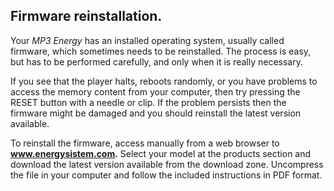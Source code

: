 ## Firmware reinstallation.

Your *MP3 Energy* has an installed operating system, usually called firmware, which sometimes needs to be reinstalled. The process is
easy, but has to be performed carefully, and only when it is really necessary.

If you see that the player halts, reboots randomly, or you have problems to access the memory content from your computer, then try pressing the RESET button with a needle or clip. If the problem persists then the firmware might be damaged and you should reinstall the latest version available.

To reinstall the firmware, access manually from a web browser to **www.energysistem.com.** Select your model at the products section and download the latest version available from the download zone. Uncompress the file in your computer and follow the included instructions in PDF format.
